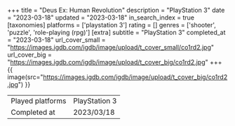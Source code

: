 +++
title = "Deus Ex: Human Revolution"
description = "PlayStation 3"
date = "2023-03-18"
updated = "2023-03-18"
in_search_index = true
[taxonomies]
platforms = ['playstation 3']
rating = []
genres = ['shooter', 'puzzle', 'role-playing (rpg)']
[extra]
subtitle = "PlayStation 3"
completed_at = "2023-03-18"
url_cover_small = "https://images.igdb.com/igdb/image/upload/t_cover_small/co1rd2.jpg"
url_cover_big = "https://images.igdb.com/igdb/image/upload/t_cover_big/co1rd2.jpg"
+++
{{ image(src="https://images.igdb.com/igdb/image/upload/t_cover_big/co1rd2.jpg") }}

|              |            |
| ------------ | ---------- |
| Played platforms    | PlayStation 3 |
| Completed at | 2023/03/18 |

